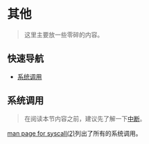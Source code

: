# 其他

> 这里主要放一些零碎的内容。

## 快速导航

- [系统调用](./others.md/#_3)

## 系统调用

> 在阅读本节内容之前，建议先了解一下[中断](./interrupt.md)。


[man page for syscall(2)](https://man7.org/linux/man-pages/man2/syscalls.2.html)列出了所有的系统调用。

